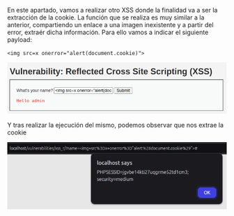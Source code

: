 En este apartado, vamos a realizar otro XSS donde la finalidad va a ser la extracción de la cookie. La función que se realiza es muy similar a la anterior, compartiendo un enlace a una imagen inexistente y a partir del error, extraér dicha información. Para ello vamos a indicar el siguiente payload:

    <img src=x onerror="alert(document.cookie)">

![Payload](./images/Payload.png)

Y tras realizar la ejecución del mismo, podemos observar que nos extrae la cookie

![XSS](./images/XSS.png)
